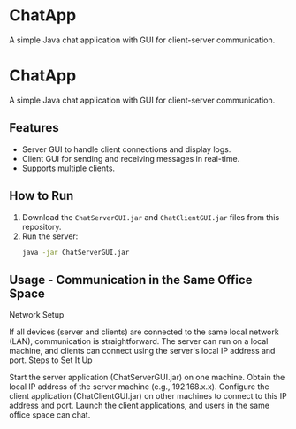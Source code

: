 # ChatApp
A simple Java chat application with GUI for client-server communication.

# ChatApp

A simple Java chat application with GUI for client-server communication.

## Features
- Server GUI to handle client connections and display logs.
- Client GUI for sending and receiving messages in real-time.
- Supports multiple clients.

## How to Run
1. Download the `ChatServerGUI.jar` and `ChatClientGUI.jar` files from this repository.
2. Run the server:
   ```bash
   java -jar ChatServerGUI.jar

## Usage - Communication in the Same Office Space

Network Setup

If all devices (server and clients) are connected to the same local network (LAN), communication is straightforward.
The server can run on a local machine, and clients can connect using the server's local IP address and port.
Steps to Set It Up

Start the server application (ChatServerGUI.jar) on one machine.
Obtain the local IP address of the server machine (e.g., 192.168.x.x).
Configure the client application (ChatClientGUI.jar) on other machines to connect to this IP address and port.
Launch the client applications, and users in the same office space can chat.

